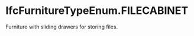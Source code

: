 IfcFurnitureTypeEnum.FILECABINET
================================
Furniture with sliding drawers for storing files.


